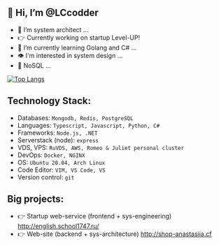 ## 👋 Hi, I’m @LCcodder
- 🏢 I’m system architect ...
- 👉 Currently working on startup Level-UP!
- 🌱 I’m currently learning Golang and C# ...
- 👁️ I'm interested in system design ...
- 🤡 NoSQL ...

[![Top Langs](https://github-readme-stats.vercel.app/api/top-langs/?username=LCcodder&langs_count=10)](https://github.com/LCcodder/github-readme-stats)

## **Technology Stack:**
- Databases: `Mongodb, Redis, PostgreSQL`
- Languages: `Typescript, Javascript, Python, C#`
- Frameworks: `Node.js, .NET`
- Serverstack (node): `express`
- VDS, VPS: `RuVDS, AWS, Romeo & Juliet personal cluster`
- DevOps: `Docker, NGINX`
- OS: `Ubuntu 20.04, Arch Linux`
- Code Editor: `VIM, VS Code, VS`
- Version control: `git`


## **Big projects:**
- 👉 Startup web-service (frontend + sys-engineering) http://english.school1747.ru/
- 👉 Web-site (backend + sys-architecture) http://shop-anastasiia.cf
<!---
LCcodder/LCcodder is a ✨ special ✨ repository because its `README.md` (this file) appears on your GitHub profile.
You can click the Preview link to take a look at your changes.
--->
